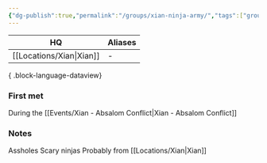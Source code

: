 ```yaml
---
{"dg-publish":true,"permalink":"/groups/xian-ninja-army/","tags":["group"],"noteIcon":"group","created":"2023-12-28T16:19:07.078+01:00","updated":"2024-01-08T23:27:51.153+01:00"}
---
```


| HQ       | Aliases |
| -------- | ------- |
| [[Locations/Xian\|Xian]] | \-      |

{ .block-language-dataview}
### First met
During the [[Events/Xian - Absalom Conflict\|Xian - Absalom Conflict]]
### Notes
Assholes
Scary ninjas
Probably from [[Locations/Xian\|Xian]]